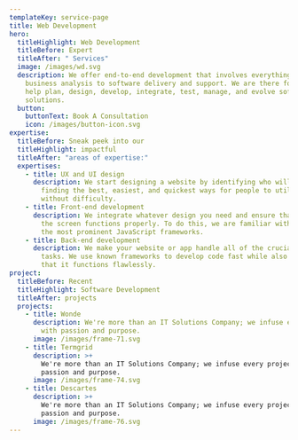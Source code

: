 ```yaml
---
templateKey: service-page
title: Web Development
hero:
  titleHighlight: Web Development
  titleBefore: Expert
  titleAfter: " Services"
  image: /images/wd.svg
  description: We offer end-to-end development that involves everything from
    business analysis to software delivery and support. We are there for you to
    help plan, design, develop, integrate, test, manage, and evolve software
    solutions.
  button:
    buttonText: Book A Consultation
    icon: /images/button-icon.svg
expertise:
  titleBefore: Sneak peek into our
  titleHighlight: impactful
  titleAfter: "areas of expertise:"
  expertises:
    - title: UX and UI design
      description: We start designing a website by identifying who will use it and
        finding the best, easiest, and quickest ways for people to utilize it
        without difficulty.
    - title: Front-end development
      description: We integrate whatever design you need and ensure that everything on
        the screen functions properly. To do this, we are familiar with and use
        the most prominent JavaScript frameworks.
    - title: Back-end development
      description: We make your website or app handle all of the crucial back-end
        tasks. We use known frameworks to develop code fast while also ensuring
        that it functions flawlessly.
project:
  titleBefore: Recent
  titleHighlight: Software Development
  titleAfter: projects
  projects:
    - title: Wonde
      description: We're more than an IT Solutions Company; we infuse every project
        with passion and purpose.
      image: /images/frame-71.svg
    - title: Termgrid
      description: >+
        We're more than an IT Solutions Company; we infuse every project with
        passion and purpose.
      image: /images/frame-74.svg
    - title: Descartes
      description: >+
        We're more than an IT Solutions Company; we infuse every project with
        passion and purpose.
      image: /images/frame-76.svg
---
```

